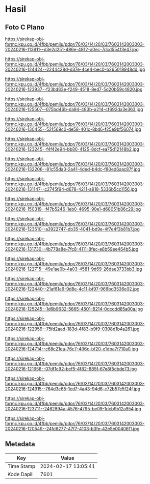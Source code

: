 # Hasil

## Foto C Plano

https://sirekap-obj-formc.kpu.go.id/4fbb/pemilu/pdpr/76/03/14/20/03/7603142003003-20240216-113911--d3e2d251-486e-4812-a0ec-7dcd554f3e47.jpg

https://sirekap-obj-formc.kpu.go.id/4fbb/pemilu/pdpr/76/03/14/20/03/7603142003003-20240216-124424--2244428d-d37e-4ce4-bec0-b265018948dd.jpg

https://sirekap-obj-formc.kpu.go.id/4fbb/pemilu/pdpr/76/03/14/20/03/7603142003003-20240216-123937--f23bd83e-f249-4518-8ed7-5d20b59c4820.jpg

https://sirekap-obj-formc.kpu.go.id/4fbb/pemilu/pdpr/76/03/14/20/03/7603142003003-20240216-125507--075bd46b-da94-483b-a214-cf692da3e363.jpg

https://sirekap-obj-formc.kpu.go.id/4fbb/pemilu/pdpr/76/03/14/20/03/7603142003003-20240216-130455--521569c0-de58-401c-8bd6-f25e9bf56074.jpg

https://sirekap-obj-formc.kpu.go.id/4fbb/pemilu/pdpr/76/03/14/20/03/7603142003003-20240216-123245--f4f42e94-bb80-4125-8dcf-ea75d12148b2.jpg

https://sirekap-obj-formc.kpu.go.id/4fbb/pemilu/pdpr/76/03/14/20/03/7603142003003-20240216-132206--81c55da3-2a41-4ded-b4dc-f80ed6aac87f.jpg

https://sirekap-obj-formc.kpu.go.id/4fbb/pemilu/pdpr/76/03/14/20/03/7603142003003-20240216-131147--c2745f94-d678-4211-a918-5336b5cc1156.jpg

https://sirekap-obj-formc.kpu.go.id/4fbb/pemilu/pdpr/76/03/14/20/03/7603142003003-20240216-150319--f47b5246-1eb0-4695-90e1-d68051b86c29.jpg

https://sirekap-obj-formc.kpu.go.id/4fbb/pemilu/pdpr/76/03/14/20/03/7603142003003-20240216-123510--a3922747-db35-4041-bd9e-4f7e4f3b81b7.jpg

https://sirekap-obj-formc.kpu.go.id/4fbb/pemilu/pdpr/76/03/14/20/03/7603142003003-20240216-131730--4b778a8e-7fc8-4111-8fec-e8b59ee464b5.jpg

https://sirekap-obj-formc.kpu.go.id/4fbb/pemilu/pdpr/76/03/14/20/03/7603142003003-20240216-122715--49e1ae0b-4a03-4581-9d69-26dae3733bb3.jpg

https://sirekap-obj-formc.kpu.go.id/4fbb/pemilu/pdpr/76/03/14/20/03/7603142003003-20240216-122440--21af61a6-9d8e-4c11-bf97-966bd3536e02.jpg

https://sirekap-obj-formc.kpu.go.id/4fbb/pemilu/pdpr/76/03/14/20/03/7603142003003-20240216-125245--1d6b9632-5665-4501-8214-0dccdd85a00a.jpg

https://sirekap-obj-formc.kpu.go.id/4fbb/pemilu/pdpr/76/03/14/20/03/7603142003003-20240216-122959--75fd2aad-183d-4f83-b9f9-0308d1b4a261.jpg

https://sirekap-obj-formc.kpu.go.id/4fbb/pemilu/pdpr/76/03/14/20/03/7603142003003-20240216-124714--c68c21ea-76c7-406c-bf20-e1dba7f710a0.jpg

https://sirekap-obj-formc.kpu.go.id/4fbb/pemilu/pdpr/76/03/14/20/03/7603142003003-20240216-121658--07df1c92-bcf5-4f82-885f-67e8f5cbde73.jpg

https://sirekap-obj-formc.kpu.go.id/4fbb/pemilu/pdpr/76/03/14/20/03/7603142003003-20240216-124915--764d3c65-1cd7-4a43-94d6-c72b57e5f24f.jpg

https://sirekap-obj-formc.kpu.go.id/4fbb/pemilu/pdpr/76/03/14/20/03/7603142003003-20240216-123711--2462894a-4576-4795-be09-1dcb9b12a954.jpg

https://sirekap-obj-formc.kpu.go.id/4fbb/pemilu/pdpr/76/03/14/20/03/7603142003003-20240216-120549--24fd6277-47f7-4103-b3fe-42e5e00406f1.jpg


## Metadata

| Key        | Value               |
| ---------- | ------------------- |
| Time Stamp | 2024-02-17 13:05:41 |
| Kode Dapil | 7601                |



